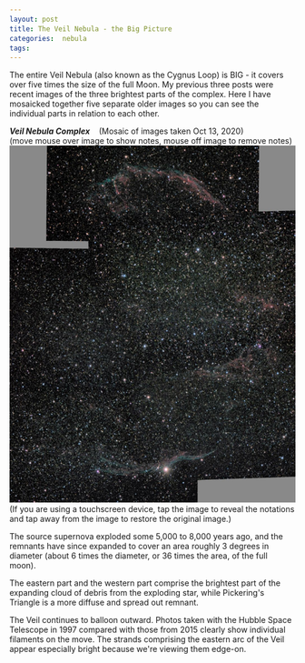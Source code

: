 ```yaml
---
layout: post
title: The Veil Nebula - the Big Picture
categories:  nebula  
tags:  
---
```


The entire Veil Nebula (also known as the Cygnus Loop) is BIG - it covers over five times the size of the full Moon.  My previous three posts were recent images of the three brightest parts of the complex.  Here I have mosaicked together five separate older images so you can see the individual parts in relation to each other.

_**Veil Nebula Complex**_  &nbsp;&nbsp; (Mosaic of images taken Oct 13, 2020)<br>
(move mouse over image to show notes, mouse off image to remove notes)<br>
<img src = "../images/ngc6995_2020-10-13_mosaic5xD.jpg"
alt = "ngc6995 seen using Celestron RASA 8 and ZWO ASI183MC"
onmouseover = "this.src='../images/ngc6995_2020-10-13_mosaic5xd_notes.jpg'"
onmouseout = "this.src='../images/ngc6995_2020-10-13_mosaic5xD.jpg'"
/><br>
(If you are using a touchscreen device, tap the image to reveal the notations
and tap away from the image to restore the original image.)<br>

The source supernova exploded some 5,000 to 8,000 years ago, and the remnants have since expanded to cover an area roughly 3 degrees in diameter (about 6 times the diameter, or 36 times the area, of the full moon).

The eastern part and the western part comprise the brightest part of the expanding cloud of debris  from the exploding star, while Pickering's Triangle is a more diffuse and spread out remnant.

The Veil continues to balloon outward. Photos taken with the Hubble Space Telescope in 1997 compared with those from 2015 clearly show individual filaments on the move. The strands comprising the eastern arc of the Veil appear especially bright because we're viewing them edge-on. 